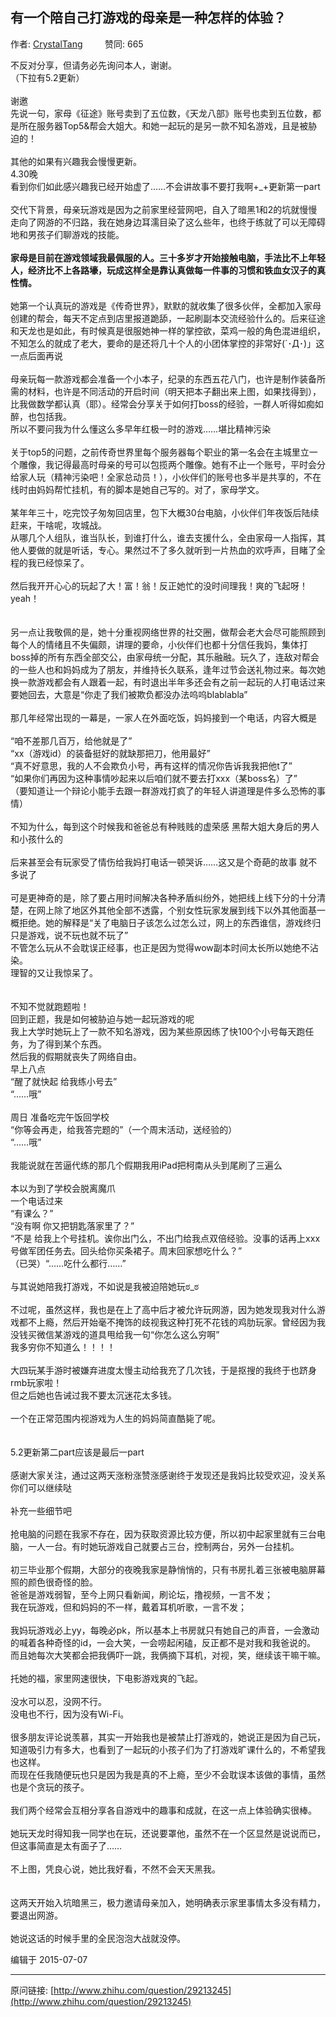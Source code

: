 ## 有一个陪自己打游戏的母亲是一种怎样的体验？

作者: [CrystalTang](http://www.zhihu.com/people/crystal-61)&nbsp;&nbsp;&nbsp;&nbsp;&nbsp;&nbsp;&nbsp;&nbsp; 赞同: 665


不反对分享，但请务必先询问本人，谢谢。<br>（下拉有5.2更新）<br><br> 谢邀<br>先说一句，家母《征途》账号卖到了五位数，《天龙八部》账号也卖到五位数，都是所在服务器Top5&amp;帮会大姐大。和她一起玩的是另一款不知名游戏，且是被胁迫的！<br><br>其他的如果有兴趣我会慢慢更新。<br>4.30晚<br>看到你们如此感兴趣我已经开始虚了……不会讲故事不要打我啊+_+更新第一part<br><br>交代下背景，母亲玩游戏是因为之前家里经营网吧，自入了暗黑1和2的坑就慢慢走向了网游的不归路，我在她身边耳濡目染了这么些年，也终于练就了可以无障碍地和男孩子们聊游戏的技能。<br><br><b>家母是目前在游戏领域我最佩服的人。三十多岁才开始接触电脑，手法比不上年轻人，经济比不上各路壕，玩成这样全是靠认真做每一件事的习惯和铁血女汉子的真性情。</b><br><br>她第一个认真玩的游戏是《传奇世界》，默默的就收集了很多伙伴，全都加入家母创建的帮会，每天不定点到店里报道跪舔，一起刷副本交流经验什么的。后来征途和天龙也是如此，有时候真是很服她神一样的掌控欲，菜鸡一般的角色混进组织，不知怎么的就成了老大，要命的是还将几十个人的小团体掌控的非常好(´･Д･)」这一点后面再说<br><br>母亲玩每一款游戏都会准备一个小本子，纪录的东西五花八门，也许是制作装备所需的材料，也许是不同活动的开启时间（明天把本子翻出来上图，如果找得到），比我做数学都认真（耶）。经常会分享关于如何打boss的经验，一群人听得如痴如醉，也包括我。<br>所以不要问我为什么懂这么多早年红极一时的游戏……堪比精神污染 <br><br>关于top5的问题，之前传奇世界里每个服务器每个职业的第一名会在主城里立一个雕像，我记得最高时母亲的号可以包揽两个雕像。她有不止一个账号，平时会分给家人玩（精神污染吧！全家总动员！），小伙伴们的账号也多半是共享的，不在线时由妈妈帮忙挂机，有的脚本是她自己写的。对了，家母学文。 <br><br>某年年三十，吃完饺子匆匆回店里，包下大概30台电脑，小伙伴们年夜饭后陆续赶来，干啥呢，攻城战。<br>从哪几个人组队，谁当队长，到谁打什么，谁去支援什么，全由家母一人指挥，其他人要做的就是听话，专心。果然过不了多久就听到一片热血的欢呼声，目睹了全程的我已经惊呆了。<br><br>然后我开开心心的玩起了大！富！翁！反正她忙的没时间理我！爽的飞起呀！yeah！ <br><br><br>另一点让我敬佩的是，她十分重视网络世界的社交圈，做帮会老大会尽可能照顾到每个人的情绪且不失偏颇，讲理的要命，小伙伴们也都十分信任我妈，集体打boss掉的所有东西全部交公，由家母统一分配，其乐融融。玩久了，连敌对帮会的一些人也和妈妈成为了朋友，并维持长久联系，逢年过节会送礼物过来。每次她换一款游戏都会有人跟着一起，有时退出半年多还会有之前一起玩的人打电话过来要她回去，大意是“你走了我们被欺负都没办法呜呜blablabla”<br><br>那几年经常出现的一幕是，一家人在外面吃饭，妈妈接到一个电话，内容大概是<br><br>“咱不差那几百万，给他就是了”<br>“xx（游戏id）的装备挺好的就缺那把刀，他用最好”<br>“真不好意思，我的人不会欺负小号，再有这样的情况你告诉我我把他t了”<br>“如果你们再因为这种事情吵起来以后咱们就不要去打xxx（某boss名）了”<br>（要知道让一个辩论小能手去跟一群游戏打疯了的年轻人讲道理是件多么恐怖的事情）<br><br>不知为什么，每到这个时候我和爸爸总有种贱贱的虚荣感 黑帮大姐大身后的男人和小孩什么的<br><br>后来甚至会有玩家受了情伤给我妈打电话一顿哭诉……这又是个奇葩的故事 就不多说了<br><br>可是更神奇的是，除了要占用时间解决各种矛盾纠纷外，她把线上线下分的十分清楚，在网上除了地区外其他全部不透露，个别女性玩家发展到线下以外其他面基一概拒绝。她的解释是“关了电脑日子该怎么过怎么过，网上的东西谁信，游戏终归只是游戏，说不玩也就不玩了”<br>不管怎么玩从不会耽误正经事，也正是因为觉得wow副本时间太长所以她绝不沾染。<br>理智的又让我惊呆了。<br><br><br> 不知不觉就跑题啦！<br>回到正题，我是如何被胁迫与她一起玩游戏的呢<br>我上大学时她玩上了一款不知名游戏，因为某些原因练了快100个小号每天跑任务，为了得到某个东西。<br>然后我的假期就丧失了网络自由。<br>早上八点 <br>“醒了就快起 给我练小号去”<br>“……哦”<br><br>周日 准备吃完午饭回学校<br>“你等会再走，给我答完题的”（一个周末活动，送经验的）<br>“……哦”<br><br>我能说就在苦逼代练的那几个假期我用iPad把柯南从头到尾刷了三遍么<br><br>本以为到了学校会脱离魔爪<br>一个电话过来<br>“有课么？”<br>“没有啊 你又把钥匙落家里了？”<br>“不是 给我上个号挂机。诶你出门么，不出门给我点双倍经验。没事的话再上xxx号做军团任务去。回头给你买条裙子。周末回家想吃什么？”<br>（已哭）“……吃什么都行……”<br><br> 与其说她陪我打游戏，不如说是我被迫陪她玩ಠ_ಠ<br><br>不过呢，虽然这样，我也是在上了高中后才被允许玩网游，因为她发现我对什么游戏都不上瘾，然后开始毫不掩饰的歧视我这种打死不花钱的鸡肋玩家。曾经因为我没钱买微信某游戏的道具甩给我一句“你怎么这么穷啊”<br>我多穷你不知道么！！！！<br><br> 大四玩某手游时被嫌弃进度太慢主动给我充了几次钱，于是抠搜的我终于也跻身rmb玩家啦！<br> 但之后她也告诫过我不要太沉迷花太多钱。<br><br> 一个在正常范围内视游戏为人生的妈妈简直酷毙了呢。<br><br><br>5.2更新第二part应该是最后一part<br><br>感谢大家关注，通过这两天涨粉涨赞涨感谢终于发现还是我妈比较受欢迎，没关系你们可以继续哒<br><br>补充一些细节吧<br><br>抢电脑的问题在我家不存在，因为获取资源比较方便，所以初中起家里就有三台电脑，一人一台。有时她玩游戏自己就要占三台，控制两台，另外一台挂机。<br><br>初三毕业那个假期，大部分的夜晚我家是静悄悄的，只有书房扎着三张被电脑屏幕照的颜色很奇怪的脸。<br>爸爸是游戏弱智，至今上网只看新闻，刷论坛，撸视频，一言不发；<br>我在玩游戏，但和妈妈的不一样，戴着耳机听歌，一言不发；<br><br>我妈玩游戏必上yy，每晚必pk，所以基本上书房就只有她自己的声音，一会激动的喊着各种奇怪的id，一会大笑，一会唠起闲磕，反正都不是对我和我爸说的。<br>而且她每次大笑都会把我俩吓一跳，我俩摘下耳机，对视，笑，继续该干嘛干嘛。<br><br>托她的福，家里网速很快，下电影游戏爽的飞起。<br><br>没水可以忍，没网不行。<br>没电也不行，因为没有Wi-Fi。<br><br>很多朋友评论说羡慕，其实一开始我也是被禁止打游戏的，她说正是因为自己玩，知道吸引力有多大，也看到了一起玩的小孩子们为了打游戏旷课什么的，不希望我也这样。<br>而现在任我随便玩也只是因为我是真的不上瘾，至少不会耽误本该做的事情，虽然也是个贪玩的孩子。<br><br>我们两个经常会互相分享各自游戏中的趣事和成就，在这一点上体验确实很棒。<br><br>她玩天龙时得知我一同学也在玩，还说要罩他，虽然不在一个区显然是说说而已，但这事简直是太有面子了……<br><br>不上图，凭良心说，她比我好看，不然不会天天黑我。<br><br><br>这两天开始入坑暗黑三，极力邀请母亲加入，她明确表示家里事情太多没有精力，要退出网游。<br><br>她说这话的时候手里的全民泡泡大战就没停。



编辑于 2015-07-07



---
原问链接: [http://www.zhihu.com/question/29213245](http://www.zhihu.com/question/29213245)